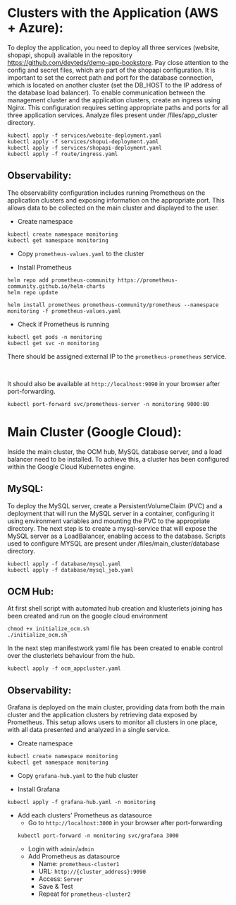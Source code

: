 # Clusters with the Application (AWS + Azure):
To deploy the application, you need to deploy all three services (website, shopapi, shopui) available in the repository https://github.com/devteds/demo-app-bookstore. Pay close attention to the config and secret files, which are part of the shopapi configuration. It is important to set the correct path and port for the database connection, which is located on another cluster (set the DB_HOST to the IP address of the database load balancer). To enable communication between the management cluster and the application clusters, create an ingress using Nginx. This configuration requires setting appropriate paths and ports for all three application services. Analyze files present under /files/app_cluster directory.

```
kubectl apply -f services/website-deployment.yaml
kubectl apply -f services/shopui-deployment.yaml
kubectl apply -f services/shopapi-deployment.yaml
kubectl apply -f route/ingress.yaml
```

## Observability:
The observability configuration includes running Prometheus on the application clusters and exposing information on the appropriate port. This allows data to be collected on the main cluster and displayed to the user.

- Create namespace
```
kubectl create namespace monitoring
kubectl get namespace monitoring
```

- Copy `prometheus-values.yaml` to the cluster

- Install Prometheus
```
helm repo add prometheus-community https://prometheus-community.github.io/helm-charts
helm repo update

helm install prometheus prometheus-community/prometheus --namespace monitoring -f prometheus-values.yaml
```

- Check if Prometheus is running
```
kubectl get pods -n monitoring
kubectl get svc -n monitoring
```

There should be assigned external IP to the `prometheus-prometheus` service.

<br>

It should also be available at `http://localhost:9090` in your browser after port-forwarding.
```
kubectl port-forward svc/prometheus-server -n monitoring 9000:80
```

# Main Cluster (Google Cloud):
Inside the main cluster, the OCM hub, MySQL database server, and a load balancer need to be installed. To achieve this, a cluster has been configured within the Google Cloud Kubernetes engine.

## MySQL:
To deploy the MySQL server, create a PersistentVolumeClaim (PVC) and a deployment that will run the MySQL server in a container, configuring it using environment variables and mounting the PVC to the appropriate directory. The next step is to create a mysql-service that will expose the MySQL server as a LoadBalancer, enabling access to the database. Scripts used to configure MYSQL are present under /files/main_cluster/database directory.

```
kubectl apply -f database/mysql.yaml
kubectl apply -f database/mysql_job.yaml
```

## OCM Hub:
At first shell script with automated hub creation and klusterlets joining has been created and run on the google cloud environment 
```
chmod +x initialize_ocm.sh
./initialize_ocm.sh
```
In the next step manifestwork yaml file has been created to enable control over the clusterlets behaviour from the hub.

```
kubectl apply -f ocm_appcluster.yaml
```

## Observability:
Grafana is deployed on the main cluster, providing data from both the main cluster and the application clusters by retrieving data exposed by Prometheus. This setup allows users to monitor all clusters in one place, with all data presented and analyzed in a single service.

- Create namespace
```
kubectl create namespace monitoring
kubectl get namespace monitoring
```

- Copy `grafana-hub.yaml` to the hub cluster

- Install Grafana
```
kubectl apply -f grafana-hub.yaml -n monitoring
```

- Add each clusters' Prometheus as datasource
    - Go to `http://localhost:3000` in your browser after port-forwarding
    ```
    kubectl port-forward -n monitoring svc/grafana 3000
    ```
    - Login with `admin`/`admin`
    - Add Prometheus as datasource
        - Name: `prometheus-cluster1`
        - URL: `http://{cluster_address}:9090`
        - Access: `Server`
        - Save & Test
        - Repeat for `prometheus-cluster2`

